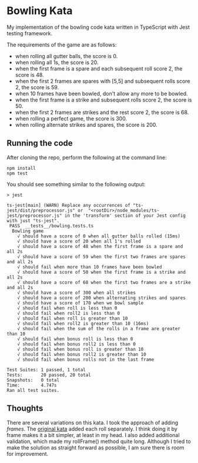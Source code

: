 # Bowling Kata
My implementation of the bowling code kata written in TypeScript with Jest testing framework.  

The requirements of the game are as follows:

* when rolling all gutter balls, the score is 0.
* when rolling all 1s, the score is 20.
* when the first frame is a spare and each subsequent roll score 2, the score is 48.
* when the first 2 frames are spares with [5,5] and subsequent rolls score 2, the score is 59.
* when 10 frames have been bowled, don't allow any more to be bowled.
* when the first frame is a strike and subsequent rolls score 2, the score is 50.
* when the first 2 frames are strikes and the rest score 2, the score is 68.
* when rolling a perfect game, the score is 300.
* when rolling alternate strikes and spares, the score is 200.

## Running the code

After cloning the repo, perform the following at the command line:

```console
npm install
npm test
```

You should see something similar to the following output:

```console
> jest

ts-jest[main] (WARN) Replace any occurrences of "ts-jest/dist/preprocessor.js" or  "<rootDir>/node_modules/ts-jest/preprocessor.js" in the 'transform' section of your Jest config with just "ts-jest".
 PASS  __tests__/bowling.tests.ts
  Bowling game
    √ should have a score of 0 when all gutter balls rolled (15ms)
    √ should have a score of 20 when all 1's rolled
    √ should have a score of 48 when the first frame is a spare and all 2s
    √ should have a score of 59 when the first two frames are spares and all 2s
    √ should fail when more than 10 frames have been bowled
    √ should have a score of 50 when the first frame is a strike and all 2s
    √ should have a score of 68 when the first two frames are a strike and all 2s
    √ should have a score of 300 when all strikes
    √ should have a score of 200 when alternating strikes and spares
    √ should have a score of 170 when we bowl sample
    √ should fail when roll is less than 0
    √ should fail when roll2 is less than 0
    √ should fail when roll is greater than 10
    √ should fail when roll2 is greater than 10 (16ms)
    √ should fail when the sum of the rolls in a frame are greater than 10
    √ should fail when bonus roll is less than 0
    √ should fail when bonus roll2 is less than 0
    √ should fail when bonus roll is greater than 10
    √ should fail when bonus roll2 is greater than 10
    √ should fail when bonus rolls not in the last frame

Test Suites: 1 passed, 1 total
Tests:       20 passed, 20 total
Snapshots:   0 total
Time:        4.747s
Ran all test suites.
```

## Thoughts

There are several variations on this kata. I took the approach of adding *frames*. The [original kata](http://butunclebob.com/ArticleS.UncleBob.TheBowlingGameKata) added each roll separately. I think doing it by frame makes it a bit simpler, at least in my head. I also added additional validation, which made my rollFrame() method quite long. Although I tried to make the solution as straight forward as possible, I am sure there is room for improvement. 
